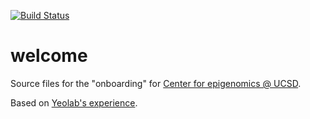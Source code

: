 [![Build Status](https://travis-ci.org/YeoLab/onboarding.svg?branch=master)](https://travis-ci.org/YeoLab/onboarding)

welcome
=======

Source files for the "onboarding" for [Center for epigenomics @ UCSD](epigenomics.ucsd.edu). 

Based on [Yeolab's experience](http://yeolab.github.io/onboarding/). 


